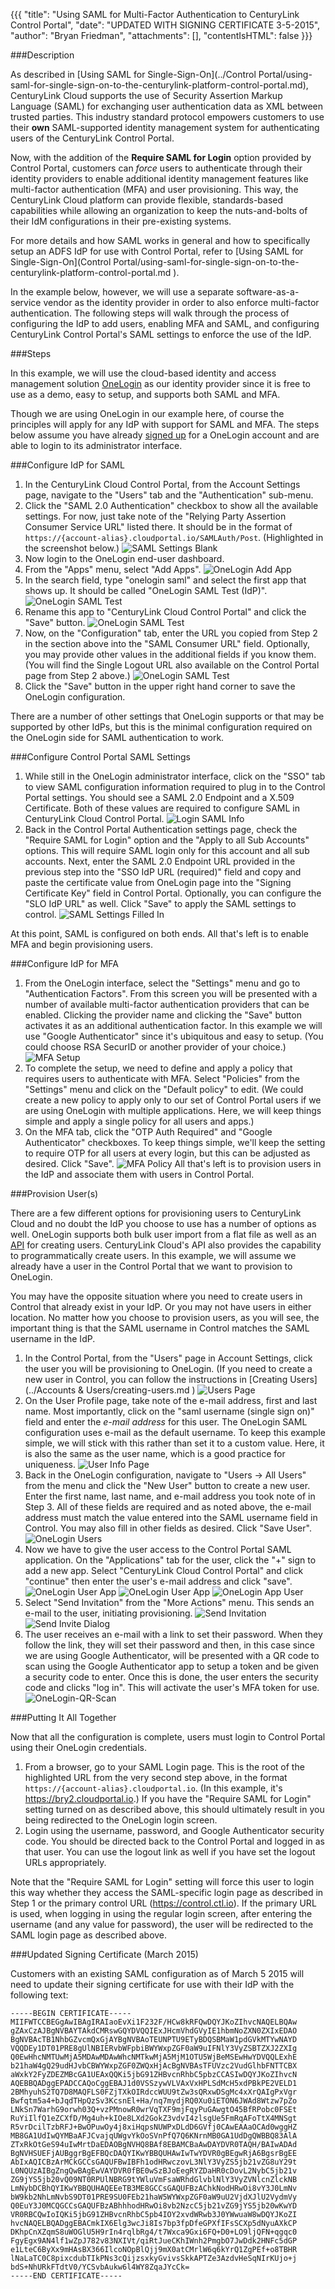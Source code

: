 {{{
  "title": "Using SAML for Multi-Factor Authentication to CenturyLink Control Portal",
  "date": "UPDATED WITH SIGNING CERTIFICATE 3-5-2015",
  "author": "Bryan Friedman",
  "attachments": [],
  "contentIsHTML": false
}}}

###Description

As described in [Using SAML for Single-Sign-On](../Control Portal/using-saml-for-single-sign-on-to-the-centurylink-platform-control-portal.md), CenturyLink Cloud supports the use of Security Assertion Markup Language (SAML) for exchanging user authentication data as XML between trusted parties. This industry standard protocol empowers customers to use their **own** SAML-supported identity management system for authenticating users of the CenturyLink Control Portal.

Now, with the addition of the **Require SAML for Login** option provided by Control Portal, customers can *force* users to authenticate through their identity providers to enable additional identity management features like multi-factor authentication (MFA) and user provisioning. This way, the CenturyLink Cloud platform can provide flexible, standards-based capabilities while allowing an organization to keep the nuts-and-bolts of their IdM configurations in their pre-existing systems.

For more details and how SAML works in general and how to specifically setup an ADFS IdP for use with Control Portal, refer to [Using SAML for Single-Sign-On](Control Portal/using-saml-for-single-sign-on-to-the-centurylink-platform-control-portal.md ).

In the example below, however, we will use a separate software-as-a-service vendor as the identity provider in order to also enforce multi-factor authentication. The following steps will walk through the process of configuring the IdP to add users, enabling MFA and SAML, and configuring CenturyLink Control Portal's SAML settings to enforce the use of the IdP.

###Steps

In this example, we will use the cloud-based identity and access management solution <a href="http://www.onelogin.com">OneLogin</a> as our identity provider since it is free to use as a demo, easy to setup, and supports both SAML and MFA.

Though we are using OneLogin in our example here, of course the principles will apply for any IdP with support for SAML and MFA. The steps below assume you have already [signed up](http://www.onelogin.com/signup) for a OneLogin account and are able to login to its administrator interface.

###Configure IdP for SAML

1. In the CenturyLink Cloud Control Portal, from the Account Settings page, navigate to the "Users" tab and the "Authentication" sub-menu.
2. Click the "SAML 2.0 Authentication" checkbox to show all the available settings. For now, just take note of the "Relying Party Assertion Consumer Service URL" listed there. It should be in the format of <code>https://{account-alias}.cloudportal.io/SAMLAuth/Post</code>. (Highlighted in the screenshot below.)
![SAML Settings Blank](../images/saml-settings-blank.png)
3. Now login to the OneLogin end-user dashboard.
4. From the "Apps" menu, select "Add Apps".
![OneLogin Add App](../images/onelogin-add-app.png)
5. In the search field, type "onelogin saml" and select the first app that shows up. It should be called "OneLogin SAML Test (IdP)".
![OneLogin SAML Test](../images/onelogin-saml-test.png)
6. Rename this app to "CenturyLink Cloud Control Portal" and click the "Save" button.
![OneLogin SAML Test](../images/onelogin-app-rename.png)
7. Now, on the "Configuration" tab, enter the URL you copied from Step 2 in the section above into the "SAML Consumer URL" field. Optionally, you may provide other values in the additional fields if you know them. (You will find the Single Logout URL also available on the Control Portal page from Step 2 above.)
![OneLogin SAML Test](../images/onelogin-saml-url.png)
8. Click the "Save" button in the upper right hand corner to save the OneLogin configuration.

There are a number of other settings that OneLogin supports or that may be supported by other IdPs, but this is the minimal configuration required on the OneLogin side for SAML authentication to work.

###Configure Control Portal SAML Settings

1. While still in the OneLogin administrator interface, click on the "SSO" tab to view SAML configuration information required to plug in to the Control Portal settings. You should see a SAML 2.0 Endpoint and a X.509 Certificate. Both of these values are required to configure SAML in CenturyLink Cloud Control Portal.
![Login SAML Info](../images/onelogin-saml-info.png)
2. Back in the Control Portal Authentication settings page, check the "Require SAML for Login" option and the "Apply to all Sub Accounts" options. This will require SAML login only for this account and all sub accounts. Next, enter the SAML 2.0 Endpoint URL provided in the previous step into the "SSO IdP URL (required)" field and copy and paste the certificate value from OneLogin page into the "Signing Certificate Key" field in Control Portal. Optionally, you can configure the "SLO IdP URL" as well. Click "Save" to apply the SAML settings to control.
![SAML Settings Filled In](../images/saml-settings-filled-in.png)

At this point, SAML is configured on both ends. All that's left is to enable MFA and begin provisioning users.

###Configure IdP for MFA

1. From the OneLogin interface, select the "Settings" menu and go to "Authentication Factors". From this screen you will be presented with a number of available multi-factor authentication providers that can be enabled. Clicking the provider name and clicking the "Save" button activates it as an additional authentication factor. In this example we will use "Google Authenticator" since it's ubiquitous and easy to setup. (You could choose RSA SecurID or another provider of your choice.)
![MFA Setup](../images/mfa-setup.png)
2. To complete the setup, we need to define and apply a policy that requires users to authenticate with MFA. Select "Policies" from the "Settings" menu and click on the "Default policy" to edit. (We could create a new policy to apply only to our set of Control Portal users if we are using OneLogin with multiple applications. Here, we will keep things simple and apply a single policy for all users and apps.)
3. On the MFA tab, click the "OTP Auth Required" and "Google Authenticator" checkboxes. To keep things simple, we'll keep the setting to require OTP for all users at every login, but this can be adjusted as desired. Click "Save".
![MFA Policy](../images/mfa-policy.png)
All that's left is to provision users in the IdP and associate them with users in Control Portal.

###Provision User(s)

There are a few different options for provisioning users to CenturyLink Cloud and no doubt the IdP you choose to use has a number of options as well. OneLogin supports both bulk user import from a flat file as well as an [API](https://onelogin.zendesk.com/hc/en-us/articles/201175524-Users-API) for creating users. CenturyLink Cloud's API also provides the capability to programmatically create users. In this example, we will assume we already have a user in the Control Portal that we want to provision to OneLogin.

You may have the opposite situation where you need to create users in Control that already exist in your IdP. Or you may not have users in either location. No matter how you choose to provision users, as you will see, the important thing is that the SAML username in Control matches the SAML username in the IdP.

1. In the Control Portal, from the "Users" page in Account Settings, click the user you will be provisioning to OneLogin. (If you need to create a new user in Control, you can follow the instructions in [Creating Users](../Accounts & Users/creating-users.md )
![Users Page](../images/users-page.png)
2. On the User Profile page, take note of the e-mail address, first and last name. Most importantly, click on the "saml username (single sign on)" field and enter the *e-mail address* for this user. The OneLogin SAML configuration uses e-mail as the default username. To keep this example simple, we will stick with this rather than set it to a custom value. Here, it is also the same as the user name, which is a good practice for uniqueness.
![User Info Page](../images/user-info-page.png)
3. Back in the OneLogin configuration, navigate to "Users -> All Users" from the menu and click the "New User" button to create a new user. Enter the first name, last name, and e-mail address you took note of in Step 3. All of these fields are required and as noted above, the e-mail address must match the value entered into the SAML username field in Control. You may also fill in other fields as desired. Click "Save User".
![OneLogin Users](../images/onelogin-user.png)
4. Now we have to give the user access to the Control Portal SAML application. On the "Applications" tab for the user, click the "+" sign to add a new app. Select "CenturyLink Cloud Control Portal" and click "continue" then enter the user's e-mail address and click "save".
![OneLogin User App](../images/onelogin-user-application.png)
![OneLogin User App](../images/onelogin-user.png)
![OneLogin App User](../images/onelogin-app-user.png)
5. Select  "Send Invitation" from the "More Actions" menu. This sends an e-mail to the user, initiating provisioning.
![Send Invitation](../images/send-invitation.png)
![Send Invite Dialog](../images/send-invite-dialog.png)
6. The user receives an e-mail with a link to set their password. When they follow the link, they will set their password and then, in this case since we are using Google Authenticator, will be presented with a QR code to scan using the Google Authenticator app to setup a token and be given a security code to enter. Once this is done, the user enters the security code and clicks "log in". This will activate the user's MFA token for use.
![OneLogin-QR-Scan](../images/onelogin-qr-scan.png)

###Putting It All Together

Now that all the configuration is complete, users must login to Control Portal using their OneLogin credentials.

1. From a browser, go to your SAML Login page. This is the root of the highlighted URL from the very second step above, in the format <code>https://{account-alias}.cloudportal.io</code>. (In this example, it's https://bry2.cloudportal.io.) If you have the "Require SAML for Login" setting turned on as described above, this should ultimately result in you being redirected to the OneLogin login screen.
2. Login using the username, password, and Google Authenticator security code. You should be directed back to the Control Portal and logged in as that user. You can use the logout link as well if you have set the logout URLs appropriately.

Note that the "Require SAML for Login" setting will force this user to login this way whether they access the SAML-specific login page as described in Step 1 or the primary control URL (https://control.ctl.io). If the primary URL is used, when logging in using the regular login screen, after entering the username (and any value for password), the user will be redirected to the SAML login page as described above.

###Updated Signing Certificate (March 2015)

Customers with an existing SAML configuration as of March 5 2015 will need to update their signing certificate for use with their IdP with the following text:

```
-----BEGIN CERTIFICATE-----
MIIFWTCCBEGgAwIBAgIRAIaoEvXi1F232F/HCw8kRFQwDQYJKoZIhvcNAQELBQAw
gZAxCzAJBgNVBAYTAkdCMRswGQYDVQQIExJHcmVhdGVyIE1hbmNoZXN0ZXIxEDAO
BgNVBAcTB1NhbGZvcmQxGjAYBgNVBAoTEUNPTU9ETyBDQSBMaW1pdGVkMTYwNAYD
VQQDEy1DT01PRE8gUlNBIERvbWFpbiBWYWxpZGF0aW9uIFNlY3VyZSBTZXJ2ZXIg
Q0EwHhcNMTUwMjA5MDAwMDAwWhcNMTkwMjA5MjM1OTU5WjBeMSEwHwYDVQQLExhE
b21haW4gQ29udHJvbCBWYWxpZGF0ZWQxHjAcBgNVBAsTFUVzc2VudGlhbFNTTCBX
aWxkY2FyZDEZMBcGA1UEAxQQKi5jbG91ZHBvcnRhbC5pbzCCASIwDQYJKoZIhvcN
AQEBBQADggEPADCCAQoCggEBAJ1d0VSSzywVLVAxVxHPLSdMcH5xdPBkPE2VELD1
2BMhyuhS2TQ7D8MAQFLS0FZjTXkOIRdccWUU9tZw3sQRxwDSgMc4xXrQAIgPxVgr
Bwfqtm5a4+bJqdTHpQzSv3KcsnEl+Ha/nq7mydjRQ0Xu0iETON6JWAd8Wtzw7pZo
LNkSn7WarhG9orwh03Q+vzPMnowR0wrVqTXF9mjFqyPuGAwgtO45BfRPobc0FSEt
RuYiIlfQ1eZCXfD/Mg4uh+kIOe8LXd2GokZ3vdvI4zlsgUe5FmRqAFoTtX4MNSgt
R5vrDcilTzbRFJ+BwOPuwOy4j8xiHqpsNUWPxDLdD6GVfj0CAwEAAaOCAd0wggHZ
MB8GA1UdIwQYMBaAFJCvajqUWgvYkOoSVnPfQ7Q6KNrnMB0GA1UdDgQWBBQ83AlA
ZTxRkOtGeS94uIwMrtDaEDAOBgNVHQ8BAf8EBAMCBaAwDAYDVR0TAQH/BAIwADAd
BgNVHSUEFjAUBggrBgEFBQcDAQYIKwYBBQUHAwIwTwYDVR0gBEgwRjA6BgsrBgEE
AbIxAQICBzArMCkGCCsGAQUFBwIBFh1odHRwczovL3NlY3VyZS5jb21vZG8uY29t
L0NQUzAIBgZngQwBAgEwVAYDVR0fBE0wSzBJoEegRYZDaHR0cDovL2NybC5jb21v
ZG9jYS5jb20vQ09NT0RPUlNBRG9tYWluVmFsaWRhdGlvblNlY3VyZVNlcnZlckNB
LmNybDCBhQYIKwYBBQUHAQEEeTB3ME8GCCsGAQUFBzAChkNodHRwOi8vY3J0LmNv
bW9kb2NhLmNvbS9DT01PRE9SU0FEb21haW5WYWxpZGF0aW9uU2VjdXJlU2VydmVy
Q0EuY3J0MCQGCCsGAQUFBzABhhhodHRwOi8vb2NzcC5jb21vZG9jYS5jb20wKwYD
VR0RBCQwIoIQKi5jbG91ZHBvcnRhbC5pb4IOY2xvdWRwb3J0YWwuaW8wDQYJKoZI
hvcNAQELBQADggEBACmkIX6Elg3wcJi8Is7bp3fpDfeGPXfIFsSCXp5dNyuAXkCP
DKhpCnXZqmS8uWOGlU5H9rIn4rqlbRg4/t7Wxca9Gxi6FQ+D0+LO9ljQFN+qgqc0
FgyEgx9AN4lf1wZpJ782v83NXIVt/qiRtJueCKhIWnh2PmgbO7JwDdk2HNFc5dGP
e1LteC6ByXx9mHAsBX366IlcoNOpBlQjj9mX0atCMrlW6q6kYrQ1ZgPEf+o8TBHR
lNaLaTC0C8pixcdubTIkPNs3cQijzsxkyGvivsSkkAPTZe3AzdvHeSqNIrKUjo+j
bdS+NhURkFTdtV0/YCSvbAukw6l4WY8ZqaJYcCk=
-----END CERTIFICATE-----
```
